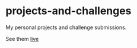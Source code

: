# projects-and-challenges
My personal projects and challenge submissions. 

See them [live](https://projects-and-challenges.vercel.app/)